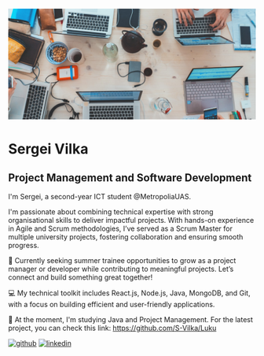 ![Project Management and Development ](https://github.com/S-Vilka/S-Vilka/blob/main/photo-1519389950473-47ba0277781c%20copy.jpg)

# Sergei Vilka
## Project Management and Software Development 

I'm Sergei, a second-year ICT student @MetropoliaUAS. 

I'm passionate about combining technical expertise with strong organisational skills to deliver impactful projects. With hands-on experience in Agile and Scrum methodologies, I’ve served as a Scrum Master for multiple university projects, fostering collaboration and ensuring smooth progress.

🔭 Currently seeking summer trainee opportunities to grow as a project manager or developer while contributing to meaningful projects. Let’s connect and build something great together!

💻 My technical toolkit includes React.js, Node.js, Java, MongoDB, and Git, with a focus on building efficient and user-friendly applications.

🌱 At the moment, I'm studying Java and Project Management. For the latest project, you can check this link:
https://github.com/S-Vilka/Luku


[<img src='https://cdn.jsdelivr.net/npm/simple-icons@3.0.1/icons/github.svg' alt='github' height='40'>](https://github.com/S-Vilka)  [<img src='https://cdn.jsdelivr.net/npm/simple-icons@3.0.1/icons/linkedin.svg' alt='linkedin' height='40'>](https://www.linkedin.com/in/https://www.linkedin.com/in/sergei-vilka//)  




<!--
**S-Vilka/S-Vilka** is a ✨ _special_ ✨ repository because its `README.md` (this file) appears on your GitHub profile.

Here are some ideas to get you started:

- 🔭 I’m currently working on ...
- 🌱 I’m currently learning ...
- 👯 I’m looking to collaborate on ...
- 🤔 I’m looking for help with ...
- 💬 Ask me about ...
- 📫 How to reach me: ...
- 😄 Pronouns: ...
- ⚡ Fun fact: ...
-->

